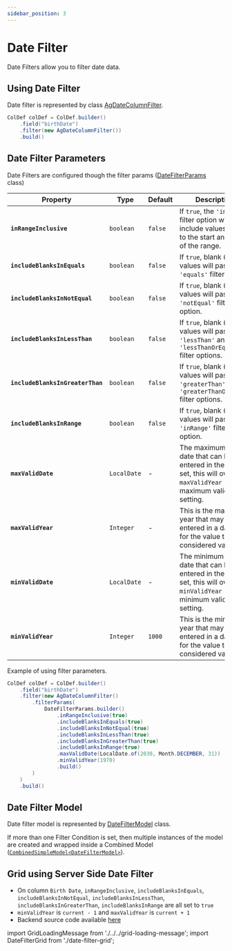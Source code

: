 ```yaml
---
sidebar_position: 3
---
```


# Date Filter
Date Filters allow you to filter date data.

## Using Date Filter
Date filter is represented by class [AgDateColumnFilter](https://github.com/smolcan/ag-grid-jpa-adapter/blob/main/src/main/java/io/github/smolcan/aggrid/jpa/adapter/filter/provided/simple/AgDateColumnFilter.java).

```java
ColDef colDef = ColDef.builder()
    .field("birthDate")
    .filter(new AgDateColumnFilter())
    .build()
```


## Date Filter Parameters
Date Filters are configured though the filter params ([DateFilterParams](https://github.com/smolcan/ag-grid-jpa-adapter/blob/main/src/main/java/io/github/smolcan/aggrid/jpa/adapter/filter/model/simple/params/DateFilterParams.java) class)

| Property                      | Type        | Default | Description                                                                                                                           |
|-------------------------------|-------------|---------|---------------------------------------------------------------------------------------------------------------------------------------|
| **`inRangeInclusive`** | `boolean`   | `false` | If `true`, the `'inRange'` filter option will include values equal to the start and end of the range.                                 |
| **`includeBlanksInEquals`**                | `boolean`   | `false` | If `true`, blank (`null`) values will pass the `'equals'` filter option.                                                              |
| **`includeBlanksInNotEqual`**                  | `boolean`   | `false` | If `true`, blank (`null`) values will pass the `'notEqual'` filter option.                                                            |
| **`includeBlanksInLessThan`**         | `boolean`   | `false` | If `true`, blank (`null`) values will pass the `'lessThan'` and `'lessThanOrEqual'` filter options.                                   |
| **`includeBlanksInGreaterThan`**         | `boolean`   | `false` | If `true`, blank (`null`) values will pass the `'greaterThan'` and `'greaterThanOrEqual'` filter options.                             |
| **`includeBlanksInRange`**         | `boolean`   | `false` | If `true`, blank (`null`) values will pass the `'inRange'` filter option.                                                             |
| **`maxValidDate`**                  | `LocalDate` | -       | The maximum valid date that can be entered in the filter. If set, this will override `maxValidYear` - the maximum valid year setting. |
| **`maxValidYear`**         | `Integer`   | -       | This is the maximum year that may be entered in a date field for the value to be considered valid.                                    |
| **`minValidDate`**         | `LocalDate` | -       | The minimum valid date that can be entered in the filter. If set, this will override `minValidYear` - the minimum valid year setting.                                                                            |
| **`minValidYear`**         | `Integer`   | `1000`    | This is the minimum year that may be entered in a date field for the value to be considered valid.                                                             |

Example of using filter parameters.
```java
ColDef colDef = ColDef.builder()
    .field("birthDate")
    .filter(new AgDateColumnFilter()
        .filterParams(
            DateFilterParams.builder()
                .inRangeInclusive(true)
                .includeBlanksInEquals(true)
                .includeBlanksInNotEqual(true)
                .includeBlanksInLessThan(true)
                .includeBlanksInGreaterThan(true)
                .includeBlanksInRange(true)
                .maxValidDate(LocalDate.of(2030, Month.DECEMBER, 31))
                .minValidYear(1970)
                .build()
        )
    )
    .build()
```


## Date Filter Model
Date filter model is represented by [DateFilterModel](https://github.com/smolcan/ag-grid-jpa-adapter/blob/main/src/main/java/io/github/smolcan/aggrid/jpa/adapter/filter/model/simple/DateFilterModel.java) class.

If more than one Filter Condition is set, then multiple instances of the model are created and wrapped inside a Combined Model ([`CombinedSimpleModel<DateFilterModel>`](https://github.com/smolcan/ag-grid-jpa-adapter/blob/main/src/main/java/io/github/smolcan/aggrid/jpa/adapter/filter/model/simple/CombinedSimpleModel.java)).


## Grid using Server Side Date Filter

- On column `Birth Date`, `inRangeInclusive`, `includeBlanksInEquals`, `includeBlanksInNotEqual`, `includeBlanksInLessThan`, `includeBlanksInGreaterThan`, `includeBlanksInRange` are all set to `true`
- `minValidYear` is `current - 1` and `maxValidYear` is `current + 1`
- Backend source code available [here](https://github.com/smolcan/ag-grid-jpa-adapter-docs-backend/blob/main/src/main/java/io/github/smolcan/ag_grid_jpa_adapter_docs_backend/service/docs/DateFilterService.java)

import GridLoadingMessage from './../../grid-loading-message';
import DateFilterGrid from './date-filter-grid';

<GridLoadingMessage>
<DateFilterGrid></DateFilterGrid>
</GridLoadingMessage>
